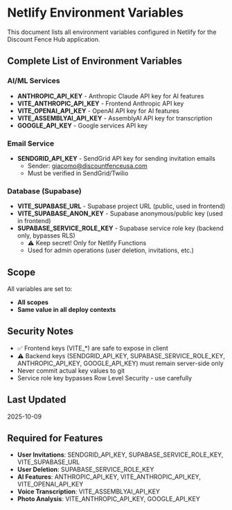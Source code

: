 # Netlify Environment Variables

This document lists all environment variables configured in Netlify for the Discount Fence Hub application.

## Complete List of Environment Variables

### AI/ML Services
- **ANTHROPIC_API_KEY** - Anthropic Claude API key for AI features
- **VITE_ANTHROPIC_API_KEY** - Frontend Anthropic API key
- **VITE_OPENAI_API_KEY** - OpenAI API key for AI features
- **VITE_ASSEMBLYAI_API_KEY** - AssemblyAI API key for transcription
- **GOOGLE_API_KEY** - Google services API key

### Email Service
- **SENDGRID_API_KEY** - SendGrid API key for sending invitation emails
  - Sender: giacomo@discountfenceusa.com
  - Must be verified in SendGrid/Twilio

### Database (Supabase)
- **VITE_SUPABASE_URL** - Supabase project URL (public, used in frontend)
- **VITE_SUPABASE_ANON_KEY** - Supabase anonymous/public key (used in frontend)
- **SUPABASE_SERVICE_ROLE_KEY** - Supabase service role key (backend only, bypasses RLS)
  - ⚠️ Keep secret! Only for Netlify Functions
  - Used for admin operations (user deletion, invitations, etc.)

## Scope
All variables are set to:
- **All scopes**
- **Same value in all deploy contexts**

## Security Notes
- ✅ Frontend keys (VITE_*) are safe to expose in client
- ⚠️ Backend keys (SENDGRID_API_KEY, SUPABASE_SERVICE_ROLE_KEY, ANTHROPIC_API_KEY, GOOGLE_API_KEY) must remain server-side only
- Never commit actual key values to git
- Service role key bypasses Row Level Security - use carefully

## Last Updated
2025-10-09

## Required for Features
- **User Invitations**: SENDGRID_API_KEY, SUPABASE_SERVICE_ROLE_KEY, VITE_SUPABASE_URL
- **User Deletion**: SUPABASE_SERVICE_ROLE_KEY
- **AI Features**: ANTHROPIC_API_KEY, VITE_ANTHROPIC_API_KEY, VITE_OPENAI_API_KEY
- **Voice Transcription**: VITE_ASSEMBLYAI_API_KEY
- **Photo Analysis**: VITE_ANTHROPIC_API_KEY, GOOGLE_API_KEY
